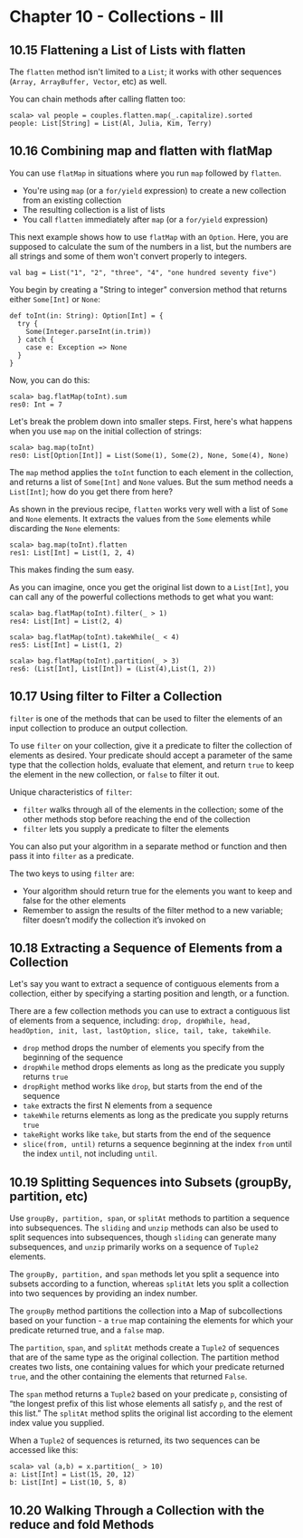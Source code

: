 # Chapter 10 - Collections - III

## 10.15 Flattening a List of Lists with flatten
The `flatten` method isn't limited to a `List`; it works with other sequences (`Array, ArrayBuffer, Vector`, etc) as well.

You can chain methods after calling flatten too:
```
scala> val people = couples.flatten.map(_.capitalize).sorted
people: List[String] = List(Al, Julia, Kim, Terry)
```

## 10.16 Combining map and flatten with flatMap
You can use `flatMap` in situations where you run `map` followed by `flatten`.
- You're using `map` (or a `for/yield` expression) to create a new collection from an existing collection
- The resulting collection is a list of lists
- You call `flatten` immediately after `map` (or a `for/yield` expression)

This next example shows how to use `flatMap` with an `Option`. Here, you are supposed to calculate the sum of the numbers in a list, but the numbers are all strings and some of them won't convert properly to integers.

```
val bag = List("1", "2", "three", "4", "one hundred seventy five")
```
You begin by creating a "String to integer" conversion method that returns either `Some[Int]` or `None`:
```
def toInt(in: String): Option[Int] = {
  try {
    Some(Integer.parseInt(in.trim))
  } catch {
    case e: Exception => None
  }
}
```
Now, you can do this:
```
scala> bag.flatMap(toInt).sum
res0: Int = 7
```

Let's break the problem down into smaller steps. First, here's what happens when you use `map` on the initial collection of strings:
```
scala> bag.map(toInt)
res0: List[Option[Int]] = List(Some(1), Some(2), None, Some(4), None)
```
The `map` method applies the `toInt` function to each element in the collection, and returns a list of `Some[Int]` and `None` values. But the sum method needs a `List[Int]`; how do you get there from here?

As shown in the previous recipe, `flatten` works very well with a list of `Some` and `None` elements. It extracts the values from the `Some` elements while discarding the `None` elements:
```
scala> bag.map(toInt).flatten
res1: List[Int] = List(1, 2, 4)
```
This makes finding the sum easy.

As you can imagine, once you get the original list down to a `List[Int]`, you can call any of the powerful collections methods to get what you want:
```
scala> bag.flatMap(toInt).filter(_ > 1)
res4: List[Int] = List(2, 4)

scala> bag.flatMap(toInt).takeWhile(_ < 4)
res5: List[Int] = List(1, 2)

scala> bag.flatMap(toInt).partition(_ > 3)
res6: (List[Int], List[Int]) = (List(4),List(1, 2))
```

## 10.17 Using filter to Filter a Collection
`filter` is one of the methods that can be used to filter the elements of an input collection to produce an output collection.

To use `filter` on your collection, give it a predicate to filter the collection of elements as desired. Your predicate should accept a parameter of the same type that the collection holds, evaluate that element, and return `true` to keep the element in the new collection, or `false` to filter it out.

Unique characteristics of `filter`:
- `filter` walks through all of the elements in the collection; some of the other methods stop before reaching the end of the collection
- `filter` lets you supply a predicate to filter the elements

You can also put your algorithm in a separate method or function and then pass it into `filter` as a predicate.

The two keys to using `filter` are:
- Your algorithm should return true for the elements you want to keep and false for the other elements
- Remember to assign the results of the filter method to a new variable; filter doesn’t modify the collection it’s invoked on

## 10.18 Extracting a Sequence of Elements from a Collection
Let's say you want to extract a sequence of contiguous elements from a collection, either by specifying a starting position and length, or a function.

There are a few collection methods you can use to extract a contiguous list of elements from a sequence, including: `drop, dropWhile, head, headOption, init, last, lastOption, slice, tail, take, takeWhile`.

- `drop` method drops the number of elements you specify from the beginning of the sequence
- `dropWhile` method drops elements as long as the predicate you supply returns `true`
- `dropRight` method works like `drop`, but starts from the end of the sequence
- `take` extracts the first N elements from a sequence
- `takeWhile` returns elements as long as the predicate you supply returns `true`
- `takeRight` works like `take`, but starts from the end of the sequence
- `slice(from, until)` returns a sequence beginning at the index `from` until the index `until`, not including `until`.

## 10.19 Splitting Sequences into Subsets (groupBy, partition, etc)
Use `groupBy, partition, span`, or `splitAt` methods to partition a sequence into subsequences. The `sliding` and `unzip` methods can also be used to split sequences into subsequences, though `sliding` can generate many subsequences, and `unzip` primarily works on a sequence of `Tuple2` elements.

The `groupBy, partition,` and `span` methods let you split a sequence into subsets according to a function, whereas `splitAt` lets you split a collection into two sequences by providing an index number.

The `groupBy` method partitions the collection into a Map of subcollections based on your function - a `true` map containing the elements for which your predicate returned true, and a `false` map.

The `partition`, `span`, and `splitAt` methods create a `Tuple2` of sequences that are of the same type as the original collection. The partition method creates two lists, one containing values for which your predicate returned `true`, and the other containing the elements that returned `False`.

The `span` method returns a `Tuple2` based on your predicate `p`, consisting of “the longest prefix of this list whose elements all satisfy `p`, and the rest of this list.” The `splitAt` method splits the original list according to the element index value you supplied.

When a `Tuple2` of sequences is returned, its two sequences can be accessed like this:
```
scala> val (a,b) = x.partition(_ > 10)
a: List[Int] = List(15, 20, 12)
b: List[Int] = List(10, 5, 8)
```

## 10.20 Walking Through a Collection with the reduce and fold Methods 
